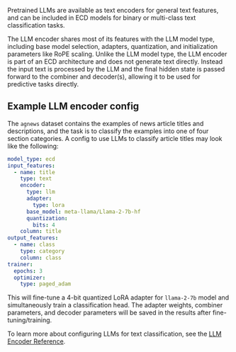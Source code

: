 Pretrained LLMs are available as text encoders for general text features, and can be included in ECD models for binary or multi-class text classification tasks.

The LLM encoder shares most of its features with the LLM model type, including base model selection, adapters, quantization, and initialization parameters like RoPE scaling. Unlike the LLM model type, the LLM encoder is part of an ECD architecture and does not generate text directly. Instead the input text is processed by the LLM and the final hidden state is passed forward to the combiner and decoder(s), allowing it to be used for predictive tasks directly.

## Example LLM encoder config

The `agnews` dataset contains the examples of news article titles and descriptions, and the task is to classify the examples into one of four section categories. A config to use LLMs to classify article titles may look like the following:

```yaml
model_type: ecd
input_features:
  - name: title
    type: text
    encoder:
      type: llm
      adapter:
        type: lora
      base_model: meta-llama/Llama-2-7b-hf
      quantization:
        bits: 4
    column: title
output_features:
  - name: class
    type: category
    column: class
trainer:
  epochs: 3
  optimizer:
    type: paged_adam
```

This will fine-tune a 4-bit quantized LoRA adapter for `llama-2-7b` model and simultaneously train a classification head. The adapter weights, combiner parameters, and decoder parameters will be saved in the results after fine-tuning/training.

To learn more about configuring LLMs for text classification, see the [LLM Encoder Reference](../../configuration/features/text_features.md#llm-encoders).

